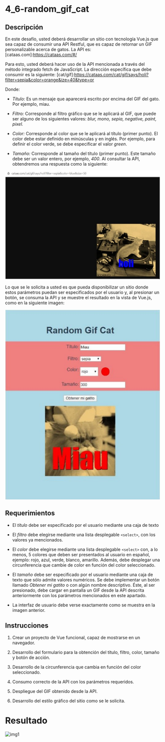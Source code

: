 # 4_6-random_gif_cat

## Descripción

En este desafío, usted deberá desarrollar un sitio con tecnología Vue.js que sea capaz de consumir una API Restful, que es capaz de retornar un GIF personalizable acerca de gatos.
La API es: [cataas.com]:https://cataas.com/#/

Para esto, usted deberá hacer uso de la API mencionada a través del método integrado fetch de JavaScript. La dirección específica que debe consumir es la siguiente: [cat/gif]:https://cataas.com/cat/gif/says/holi?filter=sepia&color=orange&ize=40&type=or

Donde:

- _Título:_ Es un mensaje que aparecerá escrito por encima del GIF del gato. Por ejemplo, miau.

- _Filtro:_ Corresponde al filtro gráfico que se le aplicará al GIF, que puede ser alguno de los siguientes valores: _blur, mono, sepia, negative, paint, pixel._

- _Color:_ Corresponde al color que se le aplicará al título (primer punto). El color debe estar definido en minúsculas y en inglés. Por ejemplo, para definir el color verde, se debe especificar el valor _green_.

- _Tamaño:_ Corresponde al tamaño del título (primer punto). Este tamaño debe ser un valor entero, por ejemplo, _400_. Al consultar la API, obtendremos una respuesta como la siguiente:

![img1](src/assets/readme1.jpg)

Lo que se le solicita a usted es que pueda disponibilizar un sitio donde estos parámetros puedan ser especificados por el usuario y, al presionar un botón, se consuma la API y se
muestre el resultado en la vista de Vue.js, como en la siguiente imagen:

![img1](src/assets/readme2.jpg)

## Requerimientos

- El _título_ debe ser especificado por el usuario mediante una caja de texto

- El _filtro_ debe elegirse mediante una lista desplegable `<select>`, con los valores ya
  mencionados.

- El _color_ debe elegirse mediante una lista desplegable `<select>` con, a lo menos, 5 colores que deben ser presentados al usuario en español, ejemplo: rojo, azul, verde,
  blanco, amarillo. Además, debe desplegar una circunferencia que cambie de color en función del color seleccionado.

- El _tamaño_ debe ser especificado por el usuario mediante una caja de texto que sólo admite valores numéricos. Se debe implementar un botón llamado _Obtener mi gatito_ o con algún nombre descriptivo. Éste, al ser presionado, debe cargar en pantalla un GIF desde la API descrita anteriormente con los parámetros mencionados en este apartado.

- La interfaz de usuario debe verse exactamente como se muestra en la imagen anterior.

## Instrucciones

1. Crear un proyecto de Vue funcional, capaz de mostrarse en un navegador.

1. Desarrollo del formulario para la obtención del título, filtro, color, tamaño y botón de acción.

1. Desarrollo de la circunferencia que cambia en función del color seleccionado.

1. Consumo correcto de la API con los parámetros requeridos.

1. Despliegue del GIF obtenido desde la API.

1. Desarrollo del estilo gráfico del sitio como se le solicita.

# Resultado

![img1](src/assets/resultado.jpg)
